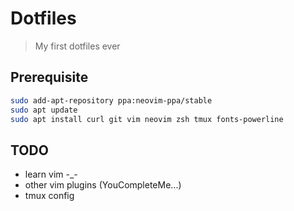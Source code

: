 # Dotfiles

> My first dotfiles ever

## Prerequisite

```bash
sudo add-apt-repository ppa:neovim-ppa/stable
sudo apt update
sudo apt install curl git vim neovim zsh tmux fonts-powerline
```

## TODO

* learn vim -_-
* other vim plugins (YouCompleteMe...)
* tmux config
